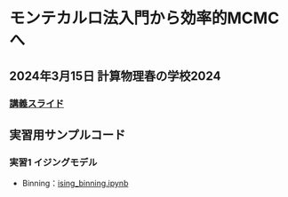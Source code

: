 # モンテカルロ法入門から効率的MCMCへ

## 2024年3月15日 計算物理春の学校2024

### [講義スライド](introduction-to-Monte-Carlo.pdf)

## 実習用サンプルコード

### 実習1 イジングモデル
* Binning：[ising_binning.ipynb](https://colab.research.google.com/github/suwamaro/introduction-to-Monte-Carlo/blob/main/exercise/jupyter-notebook/ising_binning.ipynb)

